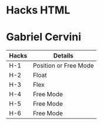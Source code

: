 # Hacks HTML

# Gabriel Cervini

|Hacks | Details | 
|----------|---------|
| H-1      | Position or Free Mode | 
| H-2      | Float | 
| H-3      | Flex | 
| H-4      | Free Mode | 
| H-5      | Free Mode | 
| H-6      | Free Mode | 
